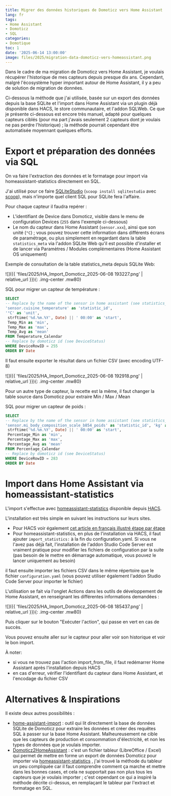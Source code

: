 ```yaml
---
title: Migrer des données historiques de Domoticz vers Home Assistant
lang: fr
tags:
- Home Assistant
- Domoticz
- SQL
categories:
- Domotique
toc: 1
date: '2025-06-14 13:00:00'
image: files/2025/migration-data-domoticz-vers-homeassistant.png
---
```


Dans le cadre de ma migration de Domoticz vers Home Assistant, je voulais récupérer l'historique de mes capteurs depuis presque dix ans. Cependant, malgré l'écosystème hyper important autour de Home Assistant, il y a peu de solution de migration de données.

Ci-dessous la méthode que j'ai utilisée, basée sur un export des données depuis la base SQLite et l'import dans Home Assistant via un plugin déjà disponible dans HACS, le store communautaire, et l'addon SQLWeb. Ce que je présente ci-dessous est encore très manuel, adapté pour quelques capteurs ciblés (pour ma part j'avais seulement 2 capteurs dont je voulais ne pas perdre l'historique) ; la méthode pourrait cependant être automatisée moyennant quelques efforts.

# Export et préparation des données via SQL
On va faire l'extraction des données et le formatage pour import via homeassistant-statistics directement en SQL. 

J'ai utilisé pour ce faire [SQLiteStudio](https://sqlitestudio.pl/) (`scoop install sqlitestudio` avec [scoop](https://scoop.sh)), mais n'importe quel client SQL pour SQLite fera l'affaire.

Pour chaque capteur il faudra repérer :
- L'identifiant de Device dans Domoticz, visible dans le menu de configuration Devices (`255` dans l'exemple ci-dessous)
- Le nom du capteur dans Home Assistant (`sensor.xxx`), ainsi que son unité (`°C`) ; vous pouvez trouver cette information dans différents écrans de paramétrage, ou plus simplement en regardant dans la table `statistics_meta` via l'addon SQLite Web qu'il est possible d'installer et de lancer via Paramètres / Modules complémentaires (Home Assistant OS uniquement)

Exemple de consultation de la table statistics_meta depuis SQLite Web:

![]({{ 'files/2025/HA_Import_Domoticz_2025-06-08 193227.png' | relative_url }}){: .img-center .mw80}

SQL pour migrer un capteur de température :

```sql
SELECT 
-- Replace by the name of the sensor in home assistant (see statistics_meta)
'sensor.cuisine_temperature' as 'statistic_id', 
'°C' as 'unit',
 strftime('%d.%m.%Y', Date) || ' 00:00' as 'start',
 Temp_Min as 'min',
 Temp_Max as 'max',
 Temp_Avg as 'mean' 
FROM Temperature_Calendar 
-- Replace by domoticz id (see DeviceStatus)
WHERE DeviceRowID = 255   
ORDER BY Date
```

Il faut ensuite exporter le résultat dans un fichier CSV (avec encoding UTF-8)

![]({{ 'files/2025/HA_Import_Domoticz_2025-06-08 192918.png' | relative_url }}){: .img-center .mw80}

Pour un autre type de capteur, la recette est la même, il faut changer la table source dans Domoticz pour extraire Min / Max / Mean

SQL pour migrer un capteur de poids :
```sql
SELECT 
-- Replace by the name of the sensor in home assistant (see statistics_meta)
'sensor.mi_body_composition_scale_b854_poids' as 'statistic_id', 'kg' as 'unit',
 strftime('%d.%m.%Y', Date) || ' 00:00' as 'start',
 Percentage_Min as 'min',
 Percentage_Max as 'max',
 Percentage_Avg as 'mean' 
FROM Percentage_Calendar 
-- Replace by domoticz id (see DeviceStatus)
WHERE DeviceRowID = 283   
ORDER BY Date
```



# Import dans Home Assistant via homeassistant-statistics

L'import s'effectue avec [homeassistant-statistics](https://github.com/klausj1/homeassistant-statistics) disponible depuis [HACS](https://www.hacs.xyz/). 

L'installation est très simple en suivant les instructions sur leurs sites. 
- Pour HACS voir également [cet article en français illustré étape par étape](https://www.lesalexiens.fr/actualites/comment-installer-hacs-home-assistant/)
- Pour homeassistant-statistics, en plus de l'installation via HACS, il faut ajouter `import_statistics:`  à la fin du configuration.yaml. Si vous ne l'avez pas déjà fait, l'installation de l'addon Studio Code Server est vraiment pratique pour modifier les fichiers de configuration par la suite (pas besoin de le mettre en démarrage automatique, vous pouvez le lancer uniquement au besoin)

il faut ensuite importer les fichiers CSV dans le même répertoire que le fichier `configuration.yaml` (vous pouvez utiliser également l'addon Studio Code Server pour importer le fichier)

L'utilisation se fait via l'onglet Actions dans les outils de développement de Home Assistant, en renseignant les différentes informations demandées :

![]({{ 'files/2025/HA_Import_Domoticz_2025-06-08 185437.png' | relative_url }}){: .img-center .mw80}

Puis cliquer sur le bouton "Exécuter l'action", qui passe en vert en cas de succès.

Vous pouvez ensuite aller sur le capteur pour aller voir son historique et voir le bon import.

À noter:
- si vous ne trouvez pas l'action import_from_file, il faut redémarrer Home Assistant après l'installation depuis HACS
- en cas d'erreur, vérifier l'identifiant du capteur dans Home Assistant, et l'encodage du fichier CSV
 

# Alternatives & Inspirations

Il existe deux autres possibilités :
- [home-assistant-import](https://github.com/Johanbos/home-assistant-import) : outil qui lit directement la base de données SQLite de Domoticz pour extraire les données et créer des requêtes SQL à passer sur la base Home Assistant. Malheureusement ne cible que les capteurs de production et consommation d'électricité, et non les types de données que je voulais importer.
- [Domoticz2HomeAssistant](https://github.com/brjhaverkamp/Domoticz2HomeAssistant) : c'est un fichier tableur (LibreOffice / Excel) qui permet de mettre en forme un export de données Domoticz pour importer via [homeassistant-statistics](https://github.com/klausj1/homeassistant-statistics) , j'ai trouvé la méthode du tableur un peu compliquée car il faut comprendre comment ça marche et mettre dans les bonnes cases, et cela ne supportait pas non plus tous les capteurs que je voulais importer ; c'est cependant ce qui a inspiré la méthode décrite ci-dessus, en remplaçant le tableur par l'extract et formatage en SQL.
